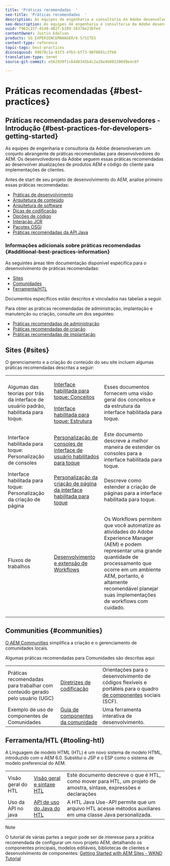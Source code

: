 ```yaml
---
title: 'Práticas recomendadas  '
seo-title: 'Práticas recomendadas  '
description: As equipes de engenharia e consultoria da Adobe desenvolveram um conjunto abrangente de práticas recomendadas para desenvolvedores do AEM
seo-description: As equipes de engenharia e consultoria da Adobe desenvolveram um conjunto abrangente de práticas recomendadas para desenvolvedores do AEM
uuid: f962c31f-8140-482f-b189-16376e23bfed
contentOwner: Justin Edelson
products: SG_EXPERIENCEMANAGER/6.5/SITES
content-type: reference
topic-tags: best-practices
discoiquuid: 99678c1a-81f3-4fb3-bf73-98f0691c3fb6
translation-type: tm+mt
source-git-commit: e562939f1c64d8345b4c2a28e4b882200d9e4c07

---
```



# Práticas recomendadas  {#best-practices}

## Práticas recomendadas para desenvolvedores - Introdução {#best-practices-for-developers-getting-started}

As equipes de engenharia e consultoria da Adobe desenvolveram um conjunto abrangente de práticas recomendadas para desenvolvedores do AEM. Os desenvolvedores da Adobe seguem essas práticas recomendadas ao desenvolver atualizações de produtos AEM e código do cliente para implementações de clientes.

Antes de start de seu projeto de desenvolvimento do AEM, analise primeiro essas práticas recomendadas:

* [Práticas de desenvolvimento](/help/sites-developing/development-practices.md)
* [Arquitetura de conteúdo](/help/sites-developing/content-architecture.md)
* [Arquitetura de software](/help/sites-developing/software-architecture.md)
* [Dicas de codificação](/help/sites-developing/coding-tips.md)
* [Opções de código](/help/sites-developing/code-pitfalls.md)
* [Interação JCR](/help/sites-developing/jcr-integration.md)
* [Pacotes OSGi](/help/sites-developing/osgi-bundles.md)
* [Práticas recomendadas da API Java](https://docs.adobe.com/content/help/en/experience-manager-learn/foundation/development/understand-java-api-best-practices.html)

### Informações adicionais sobre práticas recomendadas {#additional-best-practices-information}

As seguintes áreas têm documentação disponível específica para o desenvolvimento de práticas recomendadas:

* [Sites](#sites)
* [Comunidades](/help/sites-developing/best-practices.md#communities)
* [Ferramenta/HTL](/help/sites-developing/best-practices.md#tooling-htl)

Documentos específicos estão descritos e vinculados nas tabelas a seguir.

Para obter as práticas recomendadas de administração, implantação e manutenção ou criação, consulte um dos seguintes:

* [Práticas recomendadas de administração](/help/sites-administering/administer-best-practices.md)
* [Práticas recomendadas de criação](/help/sites-authoring/best-practices.md)
* [Práticas recomendadas de implantação](/help/sites-deploying/best-practices.md)

## Sites {#sites}

O gerenciamento e a criação do conteúdo do seu site incluem algumas práticas recomendadas descritas a seguir:

<table>
 <tbody>
  <tr>
   <td>Algumas das teorias por trás da interface de usuário padrão, habilitada para toque.</td>
   <td><p><a href="/help/sites-developing/touch-ui-concepts.md">Interface habilitada para toque: Conceitos</a></p> <p><a href="/help/sites-developing/touch-ui-structure.md">Interface habilitada para toque: Estrutura</a></p> </td>
   <td>Esses documentos fornecem uma visão geral dos conceitos e da estrutura da interface habilitada para toque.</td>
  </tr>
  <tr>
   <td>Interface habilitada para toque: Personalização de consoles </td>
   <td><a href="/help/sites-developing/customizing-consoles-touch.md">Personalização de consoles de interface de usuário habilitados para toque</a></td>
   <td>Este documento descreve a melhor maneira de estender os consoles para a interface habilitada para toque.</td>
  </tr>
  <tr>
   <td>Interface habilitada para toque: Personalização da criação de página</td>
   <td><a href="/help/sites-developing/customizing-page-authoring-touch.md">Personalização da criação de página da interface habilitada para toque</a></td>
   <td>Descreve como estender a criação de páginas para a interface habilitada para toque.</td>
  </tr>
  <tr>
   <td>Fluxos de trabalhos</td>
   <td><a href="/help/sites-developing/workflows-best-practices.md">Desenvolvimento e extensão de Workflows</a></td>
   <td><p>Os Workflows permitem que você automatize as atividades do Adobe Experience Manager (AEM) e podem representar uma grande quantidade de processamento que ocorre em um ambiente AEM, portanto, é altamente recomendável planejar suas implementações de workflows com cuidado.</p> </td>
  </tr>
 </tbody>
</table>

## Communities {#communities}

[O AEM Communities](/help/communities/overview.md) simplifica a criação e o gerenciamento de comunidades locais.

Algumas práticas recomendadas para Comunidades são descritas aqui:

|  |  |  |
|---|---|---|
| Práticas recomendadas para trabalhar com conteúdo gerado pelo usuário (UGC) | [Diretrizes de codificação](/help/communities/code-guide.md) | Orientações para o desenvolvimento de códigos flexíveis e portáteis para o quadro [de componentes](/help/communities/scf.md) sociais (SCF). |
| Exemplo de uso de componentes de Comunidades | [Guia de componentes da comunidade](/help/communities/components-guide.md) | Uma ferramenta interativa de desenvolvimento. |

## Ferramenta/HTL {#tooling-htl}

A Linguagem de modelo HTML (HTL) é um novo sistema de modelo HTML, introduzido com o AEM 6.0. Substitui o JSP e o ESP como o sistema de modelo preferencial do AEM.

|  |  |  |
|---|---|---|
| Visão geral do HTL | [Visão geral e sintaxe HTL](https://docs.adobe.com/content/help/br/experience-manager-htl/using/overview.html) | Este documento descreve o que é HTL, como mover para HTL, um projeto de amostra, sintaxe, expressões e declarações |
| Uso da API no java | [API de uso do Java do HTL](https://helpx.adobe.com/experience-manager/htl/using/use-api.html) | A HTL Java Use-API permite que um arquivo HTL acesse métodos auxiliares em uma classe Java personalizada. |

>[!NOTE]
>
>O tutorial de várias partes a seguir pode ser de interesse para a prática recomendada de configurar um novo projeto AEM, detalhando os componentes principais, modelos editáveis, bibliotecas de clientes e desenvolvimento de componentes:
>[Getting Started with AEM Sites - WKND Tutorial](https://helpx.adobe.com/experience-manager/kt/sites/using/getting-started-wknd-tutorial-develop.html)

